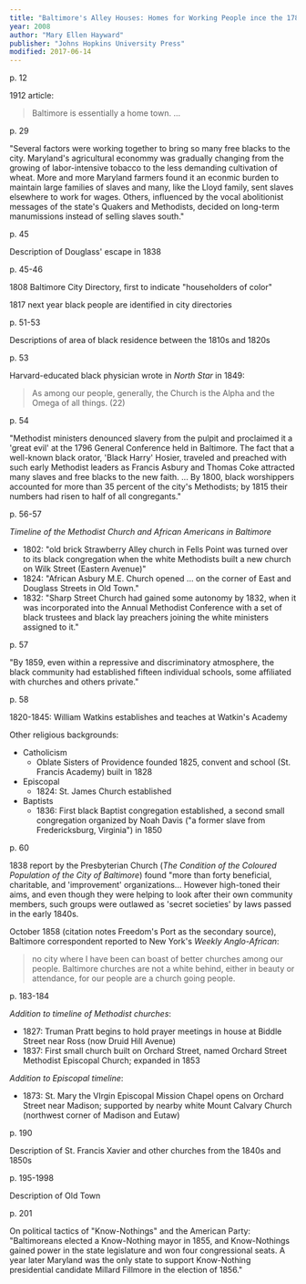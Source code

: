 ```yaml
---
title: "Baltimore's Alley Houses: Homes for Working People ince the 1780s"
year: 2008
author: "Mary Ellen Hayward"
publisher: "Johns Hopkins University Press"
modified: 2017-06-14
---
```


p. 12

1912 article:

> Baltimore is essentially a home town. ...



p. 29

"Several factors were working together to bring so many free blacks to the city. Maryland's agricultural econommy was gradually changing from the growing of labor-intensive tobacco to the less demanding cultivation of wheat. More and more Maryland farmers found it an econmic burden to maintain large families of slaves and many, like the Lloyd family, sent slaves elsewhere to work for wages. Others, influenced by the vocal abolitionist messages of the state's Quakers and Methodists, decided on long-term manumissions instead of selling slaves south."

p. 45

Description of Douglass' escape in 1838

p. 45-46

1808 Baltimore City Directory, first to indicate "householders of color"

1817 next year black people are identified in city directories

p. 51-53

Descriptions of area of black residence between the 1810s and 1820s

p. 53

Harvard-educated black physician wrote in *North Star* in 1849:

> As among our people, generally, the Church is the Alpha and the Omega of all things. (22)

p. 54

"Methodist  ministers denounced slavery from the pulpit and proclaimed it a 'great evil' at the 1796 General Conference held in Baltimore. The fact that a well-known black orator, 'Black Harry' Hosier, traveled and preached with such early Methodist leaders as Francis Asbury and Thomas Coke attracted many slaves and free blacks to the new faith. ... By 1800, black worshippers accounted for more than 35 percent of the city's Methodists; by 1815 their numbers had risen to half of all congregants."

p. 56-57

*Timeline of the Methodist Church and African Americans in Baltimore*

- 1802: "old brick Strawberry Alley church in Fells Point was turned over to its black congregation when the white Methodists built a new church on Wilk Street (Eastern Avenue)"
- 1824: "African Asbury M.E. Church opened ... on the corner of East and Douglass Streets in Old Town."
- 1832: "Sharp Street Church had gained some autonomy by 1832, when it was incorporated into the Annual Methodist Conference with a set of black trustees and black lay preachers joining the white ministers assigned to it."

p. 57

"By 1859, even within a repressive and discriminatory atmosphere, the black community had established fifteen individual schools, some affiliated with churches and others private."

p. 58

1820-1845: William Watkins establishes and teaches at Watkin's Academy

Other religious backgrounds:

- Catholicism
  - Oblate Sisters of Providence founded 1825, convent and school (St. Francis Academy) built in 1828
- Episcopal
  - 1824: St. James Church established
- Baptists
  - 1836: First black Baptist congregation established, a second small congregation organized by Noah Davis ("a former slave from Fredericksburg, Virginia") in 1850

p. 60

1838 report by the Presbyterian Church (*The Condition of the Coloured Population of the City of Baltimore*) found "more than forty beneficial, charitable, and 'improvement' organizations... However high-toned their aims, and even though they were helping to look after their own community members, such groups were outlawed as 'secret societies' by laws passed in the early 1840s.

October 1858 (citation notes Freedom's Port as the secondary source), Baltimore correspondent reported to New York's *Weekly Anglo-African*:

> no city where I have been can boast of better churches among our people. Baltimore churches are not a white behind, either in beauty or attendance, for our people are a church going people.

p. 183-184

*Addition to timeline of Methodist churches*:

- 1827: Truman Pratt begins to hold prayer meetings in house at Biddle Street near Ross (now Druid Hill Avenue)
- 1837: First small church built on Orchard Street, named Orchard Street Methodist Episcopal Church; expanded in 1853

*Addition to Episcopal timeline*:

- 1873: St. Mary the VIrgin Episcopal Mission Chapel opens on Orchard Street near Madison; supported by nearby white Mount Calvary Church (northwest corner of Madison and Eutaw)

p. 190

Description of St. Francis Xavier and other churches from the 1840s and 1850s

 p. 195-1998

Description of Old Town

p. 201

On political tactics of "Know-Nothings" and the American Party: "Baltimoreans elected a Know-Nothing mayor in 1855, and Know-Nothings gained power in the state legislature and won four congressional seats. A year later Maryland was the only state to support Know-Nothing presidential candidate Millard Fillmore in the election of 1856."